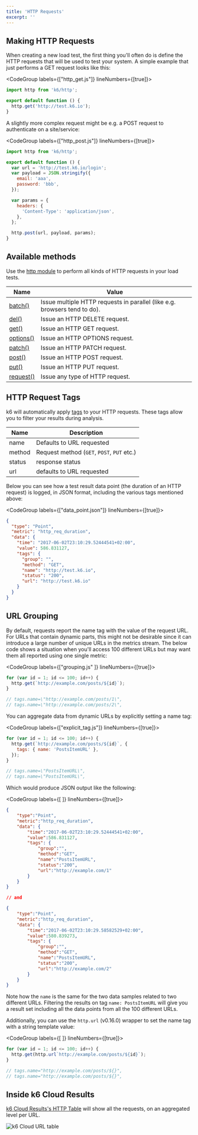 ```yaml
---
title: 'HTTP Requests'
excerpt: ''
---
```


## Making HTTP Requests

When creating a new load test, the first thing you'll often do is define the HTTP requests that will be used to test
your system. A simple example that just performs a GET request looks like this:

<CodeGroup labels={["http_get.js"]} lineNumbers={[true]}>

```javascript
import http from 'k6/http';

export default function () {
  http.get('http://test.k6.io');
}
```

</CodeGroup>

A slightly more complex request might be e.g. a POST request to authenticate on a site/service:

<CodeGroup labels={["http_post.js"]} lineNumbers={[true]}>

```javascript
import http from 'k6/http';

export default function () {
  var url = 'http://test.k6.io/login';
  var payload = JSON.stringify({
    email: 'aaa',
    password: 'bbb',
  });

  var params = {
    headers: {
      'Content-Type': 'application/json',
    },
  };

  http.post(url, payload, params);
}
```

</CodeGroup>

## Available methods

Use the [http module](/javascript-api/k6-http) to perform all kinds of HTTP requests in your load tests.

| Name                                                                | Value                                                                     |
| ------------------------------------------------------------------- | ------------------------------------------------------------------------- |
| [batch()](/javascript-api/k6-http/batch-requests)                   | Issue multiple HTTP requests in parallel (like e.g. browsers tend to do). |
| [del()](/javascript-api/k6-http/del-url-body-params)                | Issue an HTTP DELETE request.                                             |
| [get()](/javascript-api/k6-http/get-url-params)                     | Issue an HTTP GET request.                                                |
| [options()](/javascript-api/k6-http/options-url-body-params)        | Issue an HTTP OPTIONS request.                                            |
| [patch()](/javascript-api/k6-http/patch-url-body-params)            | Issue an HTTP PATCH request.                                              |
| [post()](/javascript-api/k6-http/post-url-body-params)              | Issue an HTTP POST request.                                               |
| [put()](/javascript-api/k6-http/put-url-body-params)                | Issue an HTTP PUT request.                                                |
| [request()](/javascript-api/k6-http/request-method-url-body-params) | Issue any type of HTTP request.                                           |

## HTTP Request Tags

k6 will automatically apply [tags](/using-k6/tags-and-groups#section-tags) to your HTTP requests. These tags allow you to filter your results during analysis.

| Name   | Description                                |
| ------ | ------------------------------------------ |
| name   | Defaults to URL requested                  |
| method | Request method (`GET`, `POST`, `PUT` etc.) |
| status | response status                            |
| url    | defaults to URL requested                  |

Below you can see how a test result data point (the duration of an HTTP request) is logged, in JSON format, including the various tags mentioned above:

<CodeGroup labels={["data_point.json"]} lineNumbers={[true]}>

```json
{
  "type": "Point",
  "metric": "http_req_duration",
  "data": {
    "time": "2017-06-02T23:10:29.52444541+02:00",
    "value": 586.831127,
    "tags": {
      "group": "",
      "method": "GET",
      "name": "http://test.k6.io",
      "status": "200",
      "url": "http://test.k6.io"
    }
  }
}
```

</CodeGroup>

## URL Grouping

By default, requests report the name tag with the value of the request URL. For URLs that contain dynamic parts, this might not be desirable since it can
introduce a large number of unique URLs in the metrics stream. The below code shows a situation when you'll access 100 different URLs but may want them
all reported using one single metric:

<CodeGroup labels={["grouping.js" ]} lineNumbers={[true]}>

```javascript
for (var id = 1; id <= 100; id++) {
  http.get(`http://example.com/posts/${id}`);
}

// tags.name=\"http://example.com/posts/1\",
// tags.name=\"http://example.com/posts/2\",
```

</CodeGroup>

You can aggregate data from dynamic URLs by explicitly setting a name tag:

<CodeGroup labels={["explicit_tag.js"]} lineNumbers={[true]}>

```javascript
for (var id = 1; id <= 100; id++) {
  http.get(`http://example.com/posts/${id}`, {
    tags: { name: 'PostsItemURL' },
  });
}

// tags.name=\"PostsItemURL\",
// tags.name=\"PostsItemURL\",
```

</CodeGroup>

Which would produce JSON output like the following:

<CodeGroup labels={[ ]} lineNumbers={[true]}>

```json
{
    "type":"Point",
    "metric":"http_req_duration",
    "data": {
        "time":"2017-06-02T23:10:29.52444541+02:00",
        "value":586.831127,
        "tags": {
            "group":"",
            "method":"GET",
            "name":"PostsItemURL",
            "status":"200",
            "url":"http://example.com/1"
        }
    }
}

// and

{
    "type":"Point",
    "metric":"http_req_duration",
    "data": {
        "time":"2017-06-02T23:10:29.58582529+02:00",
        "value":580.839273,
        "tags": {
            "group":"",
            "method":"GET",
            "name":"PostsItemURL",
            "status":"200",
            "url":"http://example.com/2"
        }
    }
}
```

</CodeGroup>

Note how the `name` is the same for the two data samples related to two different URLs. Filtering the results on tag `name: PostsItemURL` will give you a result set including all the data points from all the 100 different URLs.

Additionally, you can use the `http.url` (v0.16.0) wrapper to set the name tag with a string template value:

<CodeGroup labels={[ ]} lineNumbers={[true]}>

```javascript
for (var id = 1; id <= 100; id++) {
  http.get(http.url`http://example.com/posts/${id}`);
}

// tags.name="http://example.com/posts/${}",
// tags.name="http://example.com/posts/${}",
```

</CodeGroup>

## Inside k6 Cloud Results

[k6 Cloud Results's HTTP Table](/cloud/analyzing-results/http-tab) will show all the requests, on an aggregated level per URL.

![k6 Cloud URL table](./images/HTTP-requests/cloud-insights-http-tab.png)
